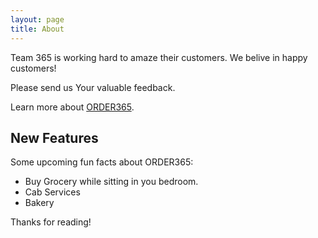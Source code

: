 ```yaml
---
layout: page
title: About
---
```


<p class="message">
  Team 365 is working hard to amaze their customers. We belive in happy customers!
</p>

Please send us Your valuable feedback. 

Learn more about [ORDER365](https://order365.in).

## New Features

Some upcoming fun facts about ORDER365:

* Buy Grocery while sitting in you bedroom.
* Cab Services 
* Bakery 

Thanks for reading!
